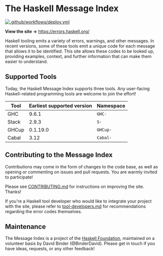# The Haskell Message Index
[![.github/workflows/deploy.yml](https://github.com/haskellfoundation/error-message-index/actions/workflows/deploy.yml/badge.svg?branch=main)](https://github.com/haskellfoundation/error-message-index/actions/workflows/deploy.yml)

**View the site →** https://errors.haskell.org/

Haskell tooling emits a variety of errors, warnings, and other messages. In recent versions, some of these tools emit a unique code for each message that allows it to be identified. This site allows these codes to be looked up, providing examples, context, and further information that can make them easier to understand.

## Supported Tools

Today, the Haskell Message Index supports three tools. Any user-facing Haskell-related programming tools are welcome to join the effort!

| Tool  | Earliest supported version | Namespace |
|-------|----------------------------|-----------|
| GHC   | 9.6.1                      | `GHC-`    |
| Stack | 2.9.3                      | `S-`      |
| GHCup | 0.1.19.0                   | `GHCup-`  |
| Cabal | 3.12                       | `Cabal-`  |

## Contributing to the Message Index

Contributions may come in the form of changes to the code base, as well as opening or commenting on issues and pull requests. You are warmly invited to participate!

Please see [CONTRIBUTING.md](./CONTRIBUTING.md) for instructions on improving the site. Thanks!

If you're a Haskell tool developer who would like to integrate your project with the site, please refer to [tool-developers.md](./tool-developers.md) for recommendations regarding the error codes themselves.

## Maintenance

The Message Index is a project of the [Haskell Foundation](http://haskell.foundation), maintained on a volunteer basis by David Binder (@BinderDavid). Please get in touch if you have ideas, requests, or any other feedback!



